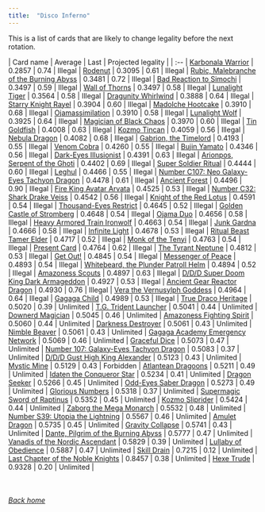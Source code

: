 ```yaml
---
title:  "Disco Inferno"
---
```


This is a list of cards that are likely to change legality before the next rotation.

| Card name | Average | Last | Projected legality |
| :-- |
[Karbonala Warrior](https://db.ygoprodeck.com/card/?search=Karbonala%20Warrior) | 0.2857 | 0.74 | Illegal |
[Rodenut](https://db.ygoprodeck.com/card/?search=Rodenut) | 0.3095 | 0.61 | Illegal |
[Rubic, Malebranche of the Burning Abyss](https://db.ygoprodeck.com/card/?search=Rubic,%20Malebranche%20of%20the%20Burning%20Abyss) | 0.3481 | 0.72 | Illegal |
[Bad Reaction to Simochi](https://db.ygoprodeck.com/card/?search=Bad%20Reaction%20to%20Simochi) | 0.3497 | 0.59 | Illegal |
[Wall of Thorns](https://db.ygoprodeck.com/card/?search=Wall%20of%20Thorns) | 0.3497 | 0.58 | Illegal |
[Lunalight Tiger](https://db.ygoprodeck.com/card/?search=Lunalight%20Tiger) | 0.3564 | 0.58 | Illegal |
[Dragunity Whirlwind](https://db.ygoprodeck.com/card/?search=Dragunity%20Whirlwind) | 0.3888 | 0.64 | Illegal |
[Starry Knight Rayel](https://db.ygoprodeck.com/card/?search=Starry%20Knight%20Rayel) | 0.3904 | 0.60 | Illegal |
[Madolche Hootcake](https://db.ygoprodeck.com/card/?search=Madolche%20Hootcake) | 0.3910 | 0.68 | Illegal |
[Ojamassimilation](https://db.ygoprodeck.com/card/?search=Ojamassimilation) | 0.3910 | 0.58 | Illegal |
[Lunalight Wolf](https://db.ygoprodeck.com/card/?search=Lunalight%20Wolf) | 0.3925 | 0.64 | Illegal |
[Magician of Black Chaos](https://db.ygoprodeck.com/card/?search=Magician%20of%20Black%20Chaos) | 0.3970 | 0.60 | Illegal |
[Tin Goldfish](https://db.ygoprodeck.com/card/?search=Tin%20Goldfish) | 0.4008 | 0.63 | Illegal |
[Kozmo Tincan](https://db.ygoprodeck.com/card/?search=Kozmo%20Tincan) | 0.4059 | 0.56 | Illegal |
[Nebula Dragon](https://db.ygoprodeck.com/card/?search=Nebula%20Dragon) | 0.4082 | 0.68 | Illegal |
[Gabrion, the Timelord](https://db.ygoprodeck.com/card/?search=Gabrion,%20the%20Timelord) | 0.4193 | 0.55 | Illegal |
[Venom Cobra](https://db.ygoprodeck.com/card/?search=Venom%20Cobra) | 0.4260 | 0.55 | Illegal |
[Bujin Yamato](https://db.ygoprodeck.com/card/?search=Bujin%20Yamato) | 0.4346 | 0.56 | Illegal |
[Dark-Eyes Illusionist](https://db.ygoprodeck.com/card/?search=Dark-Eyes%20Illusionist) | 0.4391 | 0.63 | Illegal |
[Arionpos, Serpent of the Ghoti](https://db.ygoprodeck.com/card/?search=Arionpos,%20Serpent%20of%20the%20Ghoti) | 0.4402 | 0.69 | Illegal |
[Super Soldier Ritual](https://db.ygoprodeck.com/card/?search=Super%20Soldier%20Ritual) | 0.4444 | 0.60 | Illegal |
[Leghul](https://db.ygoprodeck.com/card/?search=Leghul) | 0.4466 | 0.55 | Illegal |
[Number C107: Neo Galaxy-Eyes Tachyon Dragon](https://db.ygoprodeck.com/card/?search=Number%20C107:%20Neo%20Galaxy-Eyes%20Tachyon%20Dragon) | 0.4478 | 0.61 | Illegal |
[Ancient Forest](https://db.ygoprodeck.com/card/?search=Ancient%20Forest) | 0.4496 | 0.90 | Illegal |
[Fire King Avatar Arvata](https://db.ygoprodeck.com/card/?search=Fire%20King%20Avatar%20Arvata) | 0.4525 | 0.53 | Illegal |
[Number C32: Shark Drake Veiss](https://db.ygoprodeck.com/card/?search=Number%20C32:%20Shark%20Drake%20Veiss) | 0.4542 | 0.56 | Illegal |
[Knight of the Red Lotus](https://db.ygoprodeck.com/card/?search=Knight%20of%20the%20Red%20Lotus) | 0.4591 | 0.54 | Illegal |
[Thousand-Eyes Restrict](https://db.ygoprodeck.com/card/?search=Thousand-Eyes%20Restrict) | 0.4645 | 0.52 | Illegal |
[Golden Castle of Stromberg](https://db.ygoprodeck.com/card/?search=Golden%20Castle%20of%20Stromberg) | 0.4648 | 0.54 | Illegal |
[Ojama Duo](https://db.ygoprodeck.com/card/?search=Ojama%20Duo) | 0.4656 | 0.58 | Illegal |
[Heavy Armored Train Ironwolf](https://db.ygoprodeck.com/card/?search=Heavy%20Armored%20Train%20Ironwolf) | 0.4663 | 0.54 | Illegal |
[Junk Gardna](https://db.ygoprodeck.com/card/?search=Junk%20Gardna) | 0.4666 | 0.58 | Illegal |
[Infinite Light](https://db.ygoprodeck.com/card/?search=Infinite%20Light) | 0.4678 | 0.53 | Illegal |
[Ritual Beast Tamer Elder](https://db.ygoprodeck.com/card/?search=Ritual%20Beast%20Tamer%20Elder) | 0.4717 | 0.52 | Illegal |
[Monk of the Tenyi](https://db.ygoprodeck.com/card/?search=Monk%20of%20the%20Tenyi) | 0.4763 | 0.54 | Illegal |
[Present Card](https://db.ygoprodeck.com/card/?search=Present%20Card) | 0.4764 | 0.62 | Illegal |
[The Tyrant Neptune](https://db.ygoprodeck.com/card/?search=The%20Tyrant%20Neptune) | 0.4812 | 0.53 | Illegal |
[Get Out!](https://db.ygoprodeck.com/card/?search=Get%20Out!) | 0.4845 | 0.54 | Illegal |
[Messenger of Peace](https://db.ygoprodeck.com/card/?search=Messenger%20of%20Peace) | 0.4893 | 0.54 | Illegal |
[Whitebeard, the Plunder Patroll Helm](https://db.ygoprodeck.com/card/?search=Whitebeard,%20the%20Plunder%20Patroll%20Helm) | 0.4894 | 0.52 | Illegal |
[Amazoness Scouts](https://db.ygoprodeck.com/card/?search=Amazoness%20Scouts) | 0.4897 | 0.63 | Illegal |
[D/D/D Super Doom King Dark Armageddon](https://db.ygoprodeck.com/card/?search=D/D/D%20Super%20Doom%20King%20Dark%20Armageddon) | 0.4927 | 0.53 | Illegal |
[Ancient Gear Reactor Dragon](https://db.ygoprodeck.com/card/?search=Ancient%20Gear%20Reactor%20Dragon) | 0.4930 | 0.76 | Illegal |
[Vera the Vernusylph Goddess](https://db.ygoprodeck.com/card/?search=Vera%20the%20Vernusylph%20Goddess) | 0.4964 | 0.64 | Illegal |
[Gagaga Child](https://db.ygoprodeck.com/card/?search=Gagaga%20Child) | 0.4989 | 0.53 | Illegal |
[True Draco Heritage](https://db.ygoprodeck.com/card/?search=True%20Draco%20Heritage) | 0.5020 | 0.39 | Unlimited |
[T.G. Trident Launcher](https://db.ygoprodeck.com/card/?search=T.G.%20Trident%20Launcher) | 0.5041 | 0.44 | Unlimited |
[Downerd Magician](https://db.ygoprodeck.com/card/?search=Downerd%20Magician) | 0.5045 | 0.46 | Unlimited |
[Amazoness Fighting Spirit](https://db.ygoprodeck.com/card/?search=Amazoness%20Fighting%20Spirit) | 0.5060 | 0.44 | Unlimited |
[Darkness Destroyer](https://db.ygoprodeck.com/card/?search=Darkness%20Destroyer) | 0.5061 | 0.43 | Unlimited |
[Nimble Beaver](https://db.ygoprodeck.com/card/?search=Nimble%20Beaver) | 0.5061 | 0.43 | Unlimited |
[Gagaga Academy Emergency Network](https://db.ygoprodeck.com/card/?search=Gagaga%20Academy%20Emergency%20Network) | 0.5069 | 0.46 | Unlimited |
[Graceful Dice](https://db.ygoprodeck.com/card/?search=Graceful%20Dice) | 0.5073 | 0.47 | Unlimited |
[Number 107: Galaxy-Eyes Tachyon Dragon](https://db.ygoprodeck.com/card/?search=Number%20107:%20Galaxy-Eyes%20Tachyon%20Dragon) | 0.5083 | 0.37 | Unlimited |
[D/D/D Gust High King Alexander](https://db.ygoprodeck.com/card/?search=D/D/D%20Gust%20High%20King%20Alexander) | 0.5123 | 0.43 | Unlimited |
[Mystic Mine](https://db.ygoprodeck.com/card/?search=Mystic%20Mine) | 0.5129 | 0.43 | Forbidden |
[Atlantean Dragoons](https://db.ygoprodeck.com/card/?search=Atlantean%20Dragoons) | 0.5211 | 0.49 | Unlimited |
[Idaten the Conqueror Star](https://db.ygoprodeck.com/card/?search=Idaten%20the%20Conqueror%20Star) | 0.5234 | 0.41 | Unlimited |
[Dragon Seeker](https://db.ygoprodeck.com/card/?search=Dragon%20Seeker) | 0.5266 | 0.45 | Unlimited |
[Odd-Eyes Saber Dragon](https://db.ygoprodeck.com/card/?search=Odd-Eyes%20Saber%20Dragon) | 0.5273 | 0.49 | Unlimited |
[Glorious Numbers](https://db.ygoprodeck.com/card/?search=Glorious%20Numbers) | 0.5318 | 0.37 | Unlimited |
[Supermagic Sword of Raptinus](https://db.ygoprodeck.com/card/?search=Supermagic%20Sword%20of%20Raptinus) | 0.5352 | 0.45 | Unlimited |
[Kozmo Sliprider](https://db.ygoprodeck.com/card/?search=Kozmo%20Sliprider) | 0.5424 | 0.44 | Unlimited |
[Zaborg the Mega Monarch](https://db.ygoprodeck.com/card/?search=Zaborg%20the%20Mega%20Monarch) | 0.5532 | 0.48 | Unlimited |
[Number S39: Utopia the Lightning](https://db.ygoprodeck.com/card/?search=Number%20S39:%20Utopia%20the%20Lightning) | 0.5567 | 0.46 | Unlimited |
[Amulet Dragon](https://db.ygoprodeck.com/card/?search=Amulet%20Dragon) | 0.5735 | 0.45 | Unlimited |
[Gravity Collapse](https://db.ygoprodeck.com/card/?search=Gravity%20Collapse) | 0.5741 | 0.43 | Unlimited |
[Dante, Pilgrim of the Burning Abyss](https://db.ygoprodeck.com/card/?search=Dante,%20Pilgrim%20of%20the%20Burning%20Abyss) | 0.5777 | 0.47 | Unlimited |
[Vanadis of the Nordic Ascendant](https://db.ygoprodeck.com/card/?search=Vanadis%20of%20the%20Nordic%20Ascendant) | 0.5829 | 0.39 | Unlimited |
[Lullaby of Obedience](https://db.ygoprodeck.com/card/?search=Lullaby%20of%20Obedience) | 0.5887 | 0.47 | Unlimited |
[Skill Drain](https://db.ygoprodeck.com/card/?search=Skill%20Drain) | 0.7215 | 0.12 | Unlimited |
[Last Chapter of the Noble Knights](https://db.ygoprodeck.com/card/?search=Last%20Chapter%20of%20the%20Noble%20Knights) | 0.8457 | 0.38 | Unlimited |
[Hexe Trude](https://db.ygoprodeck.com/card/?search=Hexe%20Trude) | 0.9328 | 0.20 | Unlimited |

<br>

###### [Back home](index)